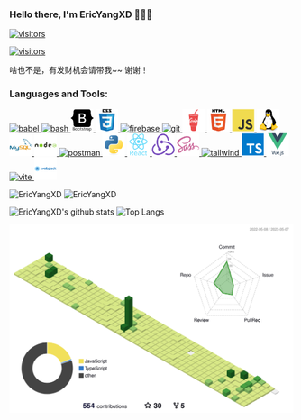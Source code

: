 ### Hello there, I'm EricYangXD 👋👋👋

[![visitors](https://visitor-badge.glitch.me/badge?page_id=EricYangXD.EricYangXD)](https://github.com/EricYangXD)

[![visitors](https://komarev.com/ghpvc/?username=EricYangXD&color=green)](https://github.com/EricYangXD)

啥也不是，有发财机会请带我~~ 谢谢！

<h3 align="left">Languages and Tools:</h3>
<p align="left">
			<!-- <a href="https://cordova.apache.org/" target="_blank">
				<img
					src="https://www.vectorlogo.zone/logos/apache_cordova/apache_cordova-icon.svg"
					alt="apachecordova"
					width="40"
					height="40"
				/>
			</a> -->
			<a href="https://babeljs.io/" target="_blank">
				<img
					src="https://www.vectorlogo.zone/logos/babeljs/babeljs-icon.svg"
					alt="babel"
					width="40"
					height="40"
				/>
			</a>
			<a href="https://www.gnu.org/software/bash/" target="_blank">
				<img
					src="https://www.vectorlogo.zone/logos/gnu_bash/gnu_bash-icon.svg"
					alt="bash"
					width="40"
					height="40"
				/>
			</a>
			<a href="https://getbootstrap.com" target="_blank">
				<img
					src="https://raw.githubusercontent.com/devicons/devicon/master/icons/bootstrap/bootstrap-plain-wordmark.svg"
					alt="bootstrap"
					width="40"
					height="40"
				/>
			</a>
			<a href="https://www.w3schools.com/css/" target="_blank">
				<img
					src="https://raw.githubusercontent.com/devicons/devicon/master/icons/css3/css3-original-wordmark.svg"
					alt="css3"
					width="40"
					height="40"
				/>
			</a>
			<a href="https://firebase.google.com/" target="_blank">
				<img
					src="https://www.vectorlogo.zone/logos/firebase/firebase-icon.svg"
					alt="firebase"
					width="40"
					height="40"
				/>
			</a>
			<a href="https://git-scm.com/" target="_blank">
				<img
					src="https://www.vectorlogo.zone/logos/git-scm/git-scm-icon.svg"
					alt="git"
					width="40"
					height="40"
				/>
			</a>
			<!-- <a href="https://graphql.org" target="_blank">
				<img
					src="https://www.vectorlogo.zone/logos/graphql/graphql-icon.svg"
					alt="graphql"
					width="40"
					height="40"
				/>
			</a> -->
			<a href="https://gulpjs.com" target="_blank">
				<img
					src="https://raw.githubusercontent.com/devicons/devicon/master/icons/gulp/gulp-plain.svg"
					alt="gulp"
					width="40"
					height="40"
				/>
			</a>
			<a href="https://www.w3.org/html/" target="_blank">
				<img
					src="https://raw.githubusercontent.com/devicons/devicon/master/icons/html5/html5-original-wordmark.svg"
					alt="html5"
					width="40"
					height="40"
				/>
			</a>
			<a
				href="https://developer.mozilla.org/en-US/docs/Web/JavaScript"
				target="_blank"
			>
				<img
					src="https://raw.githubusercontent.com/devicons/devicon/master/icons/javascript/javascript-original.svg"
					alt="javascript"
					width="40"
					height="40"
				/>
			</a>
			<a href="https://www.linux.org/" target="_blank">
				<img
					src="https://raw.githubusercontent.com/devicons/devicon/master/icons/linux/linux-original.svg"
					alt="linux"
					width="40"
					height="40"
				/>
			</a>
			<a href="https://www.mysql.com/" target="_blank">
				<img
					src="https://raw.githubusercontent.com/devicons/devicon/master/icons/mysql/mysql-original-wordmark.svg"
					alt="mysql"
					width="40"
					height="40"
				/>
			</a>
			<a href="https://nodejs.org" target="_blank">
				<img
					src="https://raw.githubusercontent.com/devicons/devicon/master/icons/nodejs/nodejs-original-wordmark.svg"
					alt="nodejs"
					width="40"
					height="40"
				/>
			</a>
			<a href="https://postman.com" target="_blank">
				<img
					src="https://www.vectorlogo.zone/logos/getpostman/getpostman-icon.svg"
					alt="postman"
					width="40"
					height="40"
				/>
			</a>
			<a href="https://www.python.org" target="_blank">
				<img
					src="https://raw.githubusercontent.com/devicons/devicon/master/icons/python/python-original.svg"
					alt="python"
					width="40"
					height="40"
				/>
			</a>
			<a href="https://reactjs.org/" target="_blank">
				<img
					src="https://raw.githubusercontent.com/devicons/devicon/master/icons/react/react-original-wordmark.svg"
					alt="react"
					width="40"
					height="40"
				/>
			</a>
			<a href="https://redux.js.org" target="_blank">
				<img
					src="https://raw.githubusercontent.com/devicons/devicon/master/icons/redux/redux-original.svg"
					alt="redux"
					width="40"
					height="40"
				/>
			</a>
			<a href="https://sass-lang.com" target="_blank">
				<img
					src="https://raw.githubusercontent.com/devicons/devicon/master/icons/sass/sass-original.svg"
					alt="sass"
					width="40"
					height="40"
				/>
			</a>
			<a href="https://tailwindcss.com/" target="_blank">
				<img
					src="https://www.vectorlogo.zone/logos/tailwindcss/tailwindcss-icon.svg"
					alt="tailwind"
					width="40"
					height="40"
				/>
			</a>
			<a href="https://www.typescriptlang.org/" target="_blank">
				<img
					src="https://raw.githubusercontent.com/devicons/devicon/master/icons/typescript/typescript-original.svg"
					alt="typescript"
					width="40"
					height="40"
				/>
			</a>
			<a href="https://vuejs.org/" target="_blank">
				<img
					src="https://raw.githubusercontent.com/devicons/devicon/master/icons/vuejs/vuejs-original-wordmark.svg"
					alt="vuejs"
					width="40"
					height="40"
				/>
			</a>
			<a
				href="https://vitejs.dev"
				target="_blank"
				rel="noopener noreferrer"
			>
				<img
					src="https://vitejs.dev/logo.svg"
					alt="vite"
					width="40"
					height="40"
				/>
			</a>
			<a href="https://webpack.js.org" target="_blank">
				<img
					src="https://raw.githubusercontent.com/devicons/devicon/d00d0969292a6569d45b06d3f350f463a0107b0d/icons/webpack/webpack-original-wordmark.svg"
					alt="webpack"
					width="40"
					height="40"
				/>
			</a>
		</p>
    
<p align="left">
  <img width="400em" src="https://github-readme-stats.vercel.app/api?username=EricYangXD&show_icons=true&locale=en&theme=radical" alt="EricYangXD"/>
  <img width="400em" src="https://github-readme-streak-stats.herokuapp.com/?user=EricYangXD&theme=radical" alt="EricYangXD" />
</p>

![EricYangXD's github stats](https://github-readme-stats.vercel.app/api?username=EricYangXD&show_icons=true&hide_title=true&count_private=true)
![Top Langs](https://github-readme-stats.vercel.app/api/top-langs/?username=EricYangXD&layout=compact)

![](./profile-3d-contrib/profile-green-animate.svg)
